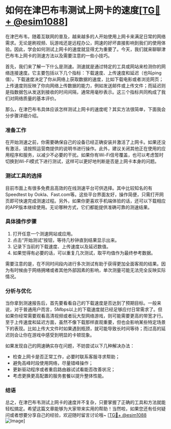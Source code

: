 # 如何在津巴布韦测试上网卡的速度[[TG💪+ @esim1088](https://t.me/s/esim1088)]

在津巴布韦，随着互联网的普及，越来越多的人开始使用上网卡来满足日常的网络需求。无论是刷视频、玩游戏还是远程办公，网速的好坏直接影响到我们的使用体验。因此，学会如何测试上网卡的速度就显得尤为重要了。今天，我们就来聊聊津巴布韦上网卡的测速方法以及需要注意的一些小技巧。

首先，我们来了解一下什么是测速。测速就是通过特定的工具或网站来检测你的网络连接速度。它主要包括以下几个指标：下载速度、上传速度和延迟（也叫ping值）。下载速度决定了你从网络上获取数据的速度，比如下载电影或者浏览网页；上传速度则反映了你向网络上传数据的能力，例如发送邮件或上传文件；而延迟则是指数据包从发送到接收的时间间隔，通常用毫秒表示。这三个指标共同构成了我们对网络质量的基本评价。

那么，在津巴布韦具体应该怎样测试上网卡的速度呢？其实方法很简单，下面我会分步骤详细介绍。

### 准备工作

在开始测速之前，你需要确保自己的设备已经正确安装并激活了上网卡。如果还没有激活，请按照运营商提供的说明书进行操作。此外，建议关闭其他正在使用的应用程序和服务，以减少不必要的干扰。如果你有Wi-Fi信号覆盖，也可以考虑暂时切换到Wi-Fi模式下进行测试，这样可以更好地判断是否是上网卡本身的问题。

### 测试工具的选择

目前市面上有很多免费且高效的在线测速平台可供选择。其中比较知名的有Speedtest by Ookla、Fast.com等。这些平台界面友好，操作简便，只需打开网页即可快速完成测速过程。另外，如果你更喜欢手机端体验的话，还可以下载相应的APP版本继续使用。无论哪种方式，它们都能提供准确可靠的测速结果。

### 具体操作步骤

1. 打开任意一个测速网站或应用。
2. 点击“开始测试”按钮，等待几秒钟直到结果显示出来。
3. 记录下当前的下载速度、上传速度以及延迟数值。
4. 如果觉得有必要的话，可以重复几次测试，取平均值作为最终参考数据。

需要注意的是，在不同时间段内进行多次测试有助于获得更加全面客观的结果。因为有时候由于网络拥堵或者其他外部因素的影响，单次测量可能无法完全反映实际情况。

### 分析与优化

当你拿到测速报告后，首先要看看自己的下载速度是否达到了预期目标。一般来说，对于普通用户而言，5Mbps以上的下载速度就已经足够应付日常需求了。但如果你经常需要观看高清视频或者玩大型网络游戏，则可能需要更高的带宽才行。至于上传速度和延迟方面，虽然不像下载那样直观重要，但也会影响某些特定场景下的表现。比如上传大文件时如果遇到瓶颈，就可能导致长时间等待；而过高的延迟则会让你在游戏中感受到明显的卡顿现象。

如果发现自己的网速确实存在问题，不妨尝试以下几种解决办法：
- 检查上网卡是否正常工作，必要时联系客服寻求帮助；
- 避免高峰时段使用网络，尽量错峰操作；
- 更新驱动程序或者重启路由器试试看能否改善状况；
- 考虑更换更高配置的服务套餐以提升整体性能。

### 结语

总之，在津巴布韦测试上网卡的速度并不复杂，只要掌握了正确的工具和方法就能轻松搞定。希望这篇文章能够为大家带来实用的帮助！当然啦，如果您还有任何疑问或者想要分享自己的经验，欢迎随时留言讨论哦~ [[TG💪+ @esim1088](https://t.me/s/esim1088) ![Image](https://i.postimg.cc/4NQfJmqS/Snipaste-2025-05-13-00-14-12.png)]